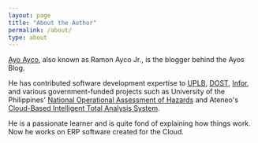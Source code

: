 ```yaml
---
layout: page
title: "About the Author"
permalink: /about/
type: about
---
```


[Ayo Ayco](https://ayco.io), also known as Ramon Ayco Jr., is the blogger behind the Ayos Blog.

He has contributed software development expertise to [UPLB](http://itc.uplb.edu.ph), [DOST](http://dost.gov.ph), [Infor](http://infor.com), and various government-funded projects such as University of the Philippines' [National Operational Assessment of Hazards](http://noah.up.edu.ph) and Ateneo's [Cloud-Based Intelligent Total Analysis System](http://v2.citas.ph).

He is a passionate learner and is quite fond of explaining how things work. Now he works on ERP software created for the Cloud.<!-- anywhere he wants with his beautiful wife, Jen, and adorable son, Kahel. -->
